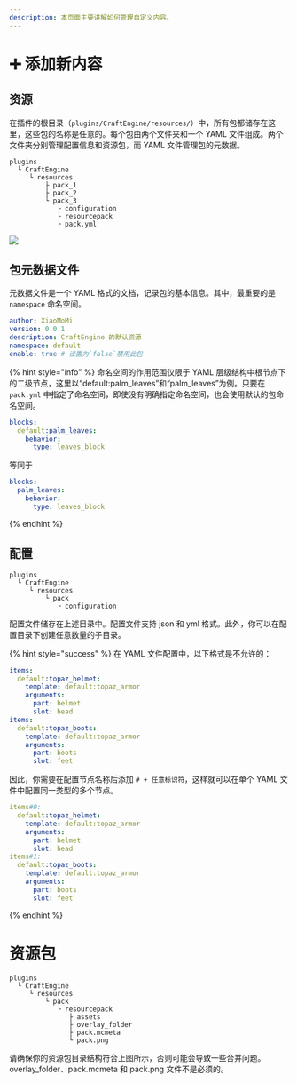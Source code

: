```yaml
---
description: 本页面主要讲解如何管理自定义内容。
---
```


# ➕️ 添加新内容

## 资源 <a href="#resources" id="resources"></a>

在插件的根目录（`plugins/CraftEngine/resources/`）中，所有包都储存在这里，这些包的名称是任意的。每个包由两个文件夹和一个 YAML 文件组成。两个文件夹分别管理配置信息和资源包，而 YAML 文件管理包的元数据。

```
plugins
  └ CraftEngine
     └ resources
         ├ pack_1
         ├ pack_2
         └ pack_3
            ├ configuration
            ├ resourcepack
            └ pack.yml
```

![](https://mo-mi.gitbook.io/~gitbook/image?url=https%3A%2F%2Fcontent.gitbook.com%2Fcontent%2FOgvQ1fEJPROp7131PPlK%2Fblobs%2Fk0BUh80VNuR2bSJvfjhO%2Fimage.png\&width=768\&dpr=4\&quality=100\&sign=5412ebbb\&sv=2)

## 包元数据文件 <a href="#pack-meta-file" id="pack-meta-file"></a>

元数据文件是一个 YAML 格式的文档，记录包的基本信息。其中，最重要的是 `namespace` 命名空间。

```yaml
author: XiaoMoMi
version: 0.0.1
description: CraftEngine 的默认资源
namespace: default
enable: true # 设置为`false`禁用此包 
```

{% hint style="info" %}
命名空间的作用范围仅限于 YAML 层级结构中根节点下的二级节点，这里以“default:palm\_leaves”和“palm\_leaves”为例。只要在 `pack.yml` 中指定了命名空间，即使没有明确指定命名空间，也会使用默认的包命名空间。

```yaml
blocks:
  default:palm_leaves:
    behavior:
      type: leaves_block
```

等同于

```yaml
blocks:
  palm_leaves:
    behavior:
      type: leaves_block
```
{% endhint %}

## 配置 <a href="#configuration" id="configuration"></a>

```
plugins
  └ CraftEngine
     └ resources
         └ pack
            └ configuration
```

配置文件储存在上述目录中。配置文件支持 json 和 yml 格式。此外，你可以在配置目录下创建任意数量的子目录。

{% hint style="success" %}
在 YAML 文件配置中，以下格式是不允许的：

```yaml
items:
  default:topaz_helmet:
    template: default:topaz_armor
    arguments:
      part: helmet
      slot: head
items:
  default:topaz_boots:
    template: default:topaz_armor
    arguments:
      part: boots
      slot: feet
```

因此，你需要在配置节点名称后添加 `# + 任意标识符`，这样就可以在单个 YAML 文件中配置同一类型的多个节点。

```yaml
items#0:
  default:topaz_helmet:
    template: default:topaz_armor
    arguments:
      part: helmet
      slot: head
items#1:
  default:topaz_boots:
    template: default:topaz_armor
    arguments:
      part: boots
      slot: feet
```
{% endhint %}

# 资源包

```
plugins
  └ CraftEngine
     └ resources
         └ pack
            └ resourcepack
               ├ assets
               ├ overlay_folder
               ├ pack.mcmeta
               └ pack.png
```

请确保你的资源包目录结构符合上图所示，否则可能会导致一些合并问题。overlay\_folder、pack.mcmeta 和 pack.png 文件不是必须的。
